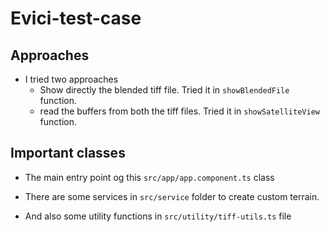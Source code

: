 # Evici-test-case

## Approaches

- I tried two approaches
  - Show directly the blended tiff file. Tried it in `showBlendedFile` function.
  - read the buffers from both the tiff files. Tried it in `showSatelliteView` function.


## Important classes

- The main entry point og this `src/app/app.component.ts`  class

- There are some services in `src/service` folder to create custom terrain.

- And also some utility  functions in `src/utility/tiff-utils.ts` file